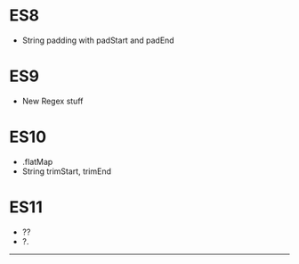 # ES8

- String padding with padStart and padEnd

# ES9

- New Regex stuff

# ES10

- .flatMap
- String trimStart, trimEnd

# ES11

- ??
- ?.

---

<Title text="New Regex stuff" />

- Flag /s (dotAll)
- Unicode Property Escapes
- Lookbehind Assertions
- Named capture groups

---

<CodeSurferLayout>

```js title="Flag /s (dotAll)"
const itemsToCount = ["pants", "socks", "shoes", "hats"];

Object.fromEntries(itemsToCount.map(item => [item, 0]));

// {pants: 0, socks: 0, shoes: 0, hats: 0}
```

  </CodeSurferLayout>

---

<Title text="New Regex stuff" />

- Flag /s (dotAll)
- Unicode Property Escapes
- Lookbehind Assertions
- Named capture groups
